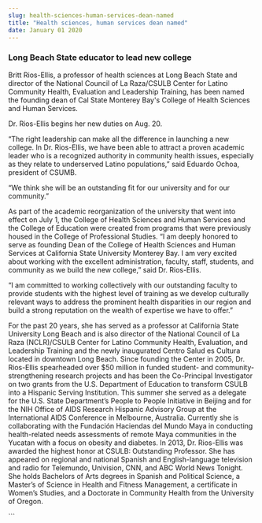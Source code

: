 ```yaml
---
slug: health-sciences-human-services-dean-named
title: "Health sciences, human services dean named"
date: January 01 2020
---
```


 
<h3>Long Beach State educator to lead new college</h3>
<p>
  Britt Rios-Ellis, a professor of health sciences at Long Beach State and
  director of the National Council of La Raza/CSULB Center for Latino Community
  Health, Evaluation and Leadership Training, has been named the founding dean
  of Cal State Monterey Bay's College of Health Sciences and Human Services.
</p>
<p>Dr. Rios-Ellis begins her new duties on Aug. 20.</p>
<p>
  “The right leadership can make all the difference in launching a new college.
  In Dr. Rios-Ellis, we have been able to attract a proven academic leader who
  is a recognized authority in community health issues, especially as they
  relate to underserved Latino populations,” said Eduardo Ochoa, president of
  CSUMB.
</p>
<p>
  “We think she will be an outstanding fit for our university and for our
  community.”
</p>
<p>
  As part of the academic reorganization of the university that went into effect
  on July 1, the College of Health Sciences and Human Services and the College
  of Education were created from programs that were previously housed in the
  College of Professional Studies. “I am deeply honored to serve as founding
  Dean of the College of Health Sciences and Human Services at California State
  University Monterey Bay. I am very excited about working with the excellent
  administration, faculty, staff, students, and community as we build the new
  college,” said Dr. Rios-Ellis.
</p>
<p>
  “I am committed to working collectively with our outstanding faculty to
  provide students with the highest level of training as we develop culturally
  relevant ways to address the prominent health disparities in our region and
  build a strong reputation on the wealth of expertise we have to offer.”
</p>
<p>
  For the past 20 years, she has served as a professor at California State
  University Long Beach and is also director of the National Council of La Raza
  (NCLR)/CSULB Center for Latino Community Health, Evaluation, and Leadership
  Training and the newly inaugurated Centro Salud es Cultura located in downtown
  Long Beach. Since founding the Center in 2005, Dr. Rios-Ellis spearheaded over
  $50 million in funded student- and community-strengthening research projects
  and has been the Co-Principal Investigator on two grants from the U.S.
  Department of Education to transform CSULB into a Hispanic Serving
  Institution. This summer she served as a delegate for the U.S. State
  Department’s People to People Initiative in Beijing and for the NIH Office of
  AIDS Research Hispanic Advisory Group at the International AIDS Conference in
  Melbourne, Australia. Currently she is collaborating with the Fundación
  Haciendas del Mundo Maya in conducting health-related needs assessments of
  remote Maya communities in the Yucatan with a focus on obesity and diabetes.
  In 2013, Dr. Rios-Ellis was awarded the highest honor at CSULB: Outstanding
  Professor. She has appeared on regional and national Spanish and
  English-language television and radio for Telemundo, Univision, CNN, and ABC
  World News Tonight. She holds Bachelors of Arts degrees in Spanish and
  Political Science, a Master’s of Science in Health and Fitness Management, a
  certificate in Women’s Studies, and a Doctorate in Community Health from the
  University of Oregon.
</p>
```
